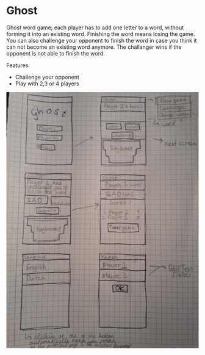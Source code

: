 # Ghost
Ghost word game; each player has to add one letter to a word, without forming it into an existing word. Finishing the word means losing the game. 
You can also challenge your opponent to finish the word in case you think it can not become an existing word anymore. The challanger wins if the opponent is not able to finish the word.

Features: 
- Challenge your opponent
- Play with 2,3 or 4 players

![User experience](/app/userexperience.jpg)

